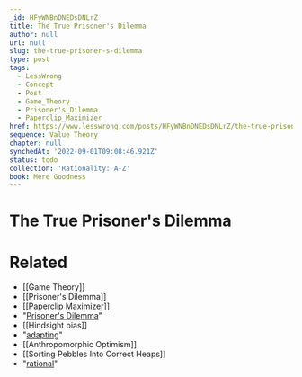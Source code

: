 ```yaml
---
_id: HFyWNBnDNEDsDNLrZ
title: The True Prisoner's Dilemma
author: null
url: null
slug: the-true-prisoner-s-dilemma
type: post
tags:
  - LessWrong
  - Concept
  - Post
  - Game_Theory
  - Prisoner's_Dilemma
  - Paperclip_Maximizer
href: https://www.lesswrong.com/posts/HFyWNBnDNEDsDNLrZ/the-true-prisoner-s-dilemma
sequence: Value Theory
chapter: null
synchedAt: '2022-09-01T09:08:46.921Z'
status: todo
collection: 'Rationality: A-Z'
book: Mere Goodness
---
```


# The True Prisoner's Dilemma


# Related

- [[Game Theory]]
- [[Prisoner's Dilemma]]
- [[Paperclip Maximizer]]
- "[Prisoner's Dilemma](http://en.wikipedia.org/wiki/Prisoner%27s_dilemma)"
- [[Hindsight bias]]
- "[adapting](/lw/l0/adaptationexecuters_not_fitnessmaximizers/)"
- [[Anthropomorphic Optimism]]
- [[Sorting Pebbles Into Correct Heaps]]
- "[rational](/lw/nc/newcombs_problem_and_regret_of_rationality/)"